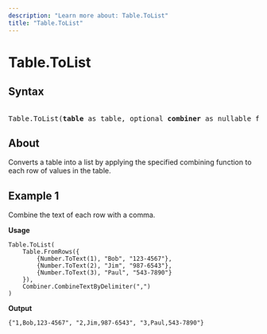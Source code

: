 ```yaml
---
description: "Learn more about: Table.ToList"
title: "Table.ToList"
---
```

# Table.ToList

## Syntax

<pre> 
Table.ToList(<b>table</b> as table, optional <b>combiner</b> as nullable function) as list
</pre>
  
## About

Converts a table into a list by applying the specified combining function to each row of values in the table.

## Example 1

Combine the text of each row with a comma.

**Usage**

```powerquery-m
Table.ToList(
    Table.FromRows({
        {Number.ToText(1), "Bob", "123-4567"},
        {Number.ToText(2), "Jim", "987-6543"},
        {Number.ToText(3), "Paul", "543-7890"}
    }),
    Combiner.CombineTextByDelimiter(",")
)
```

**Output**

`{"1,Bob,123-4567", "2,Jim,987-6543", "3,Paul,543-7890"}`
